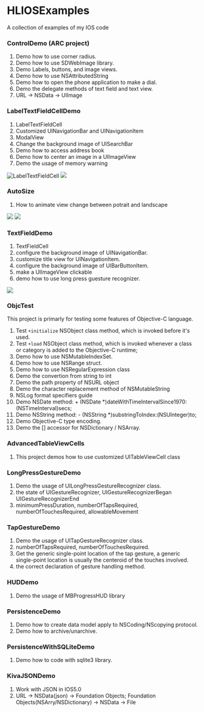 HLIOSExamples
=============

A collection of examples of my IOS code

### ControlDemo (ARC project)
1. Demo how to use corner radius.
2. Demo how to use SDWebImage library.
3. Demo Labels, buttons, and image views.
4. Demo how to use NSAttributedString
5. Demo how to open the phone application to make a dial.
6. Demo the delegate methods of text field and text view.
7. URL -> NSData -> UIImage

### LabelTextFieldCellDemo
1. LabelTextFieldCell
2. Customized UINavigationBar and UINavigationItem
2. ModalView
3. Change the background image of UISearchBar
4. Demo how to access address book
5. Demo how to center an image in a UIImageView
6. Demo the usage of memory warning

![LabelTextFieldCell](http://www.anhailin.co/blog/wp-content/uploads/2012/12/LabelTextFieldCell.png)
![](http://www.anhailin.co/blog/wp-content/uploads/2012/12/UISeachBarChnagingBackgroundImage.png)

### AutoSize
1. How to animate view change between potrait and landscape

![](http://www.anhailin.co/blog/wp-content/uploads/2012/12/AutoSize_landscape.png)
![](http://www.anhailin.co/blog/wp-content/uploads/2012/12/AutoSize_Potrait.png)

### TextFieldDemo
1. TextFieldCell
2. configure the background image of UINavigationBar.
3. customize title view for UINavigationItem.
4. configure the background image of UIBarButtonItem.
5. make a UIImageView clickable
6. demo how to use long press guesture recognizer.

![](http://www.anhailin.co/blog/wp-content/uploads/2013/01/TextFieldCellDemo-e1357111612984.png)

### ObjcTest
This project is primarly for testing some features of Objective-C language.

1. Test `+initialize` NSObject class method, which is invoked before it's used.
2. Test `+load` NSObject class method, which is  invoked whenever a class or category is added to the Objective-C runtime; 
3. Demo how to use NSMutableIndexSet.
4. Demo how to use NSRange struct.
5. Demo how to use NSRegularExpression class
6. Demo the convertion from string to int
7. Demo the path property of NSURL object
8. Demo the character replacement method of NSMutableString
9. NSLog format specifiers guide
10. Demo NSDate method: + (NSDate *)dateWithTimeIntervalSince1970:(NSTimeInterval)secs;
11. Demo NSString method: - (NSString *)substringToIndex:(NSUInteger)to;
12. Demo Objective-C type encoding.
13. Demo the [] accessor for NSDictionary / NSArray.

### AdvancedTableViewCells
1. This project demos how to use customized UITableViewCell class

### LongPressGestureDemo
1. Demo the usage of UILongPressGestureRecognizer class.
2. the state of UIGestureRecognizer, UIGestureRecognizerBegan UIGestureRecognizerEnd
3. minimumPressDuration, numberOfTapsRequired, numberOfTouchesRequired, allowableMovement

### TapGestureDemo
1. Demo the usage of UITapGestureRecognizer class.
2. numberOfTapsRequired, numberOfTouchesRequired.
3. Get the generic single-point location of the tap gesture, a generic single-point location is usually the centeroid of the touches involved.
4. the correct declaration of gesture handling method.

### HUDDemo
1. Demo the usage of MBProgressHUD library

### PersistenceDemo
1. Demo how to create data model apply to NSCoding/NScopying protocol.
2. Demo how to archive/unarchive.

### PersistenceWithSQLiteDemo
1. Demo how to code with sqlite3 library.

### KivaJSONDemo
1. Work with JSON in IOS5.0
2. URL -> NSData(json) -> Foundation Objects; Foundation Objects(NSArry/NSDictionary) -> NSData -> File


